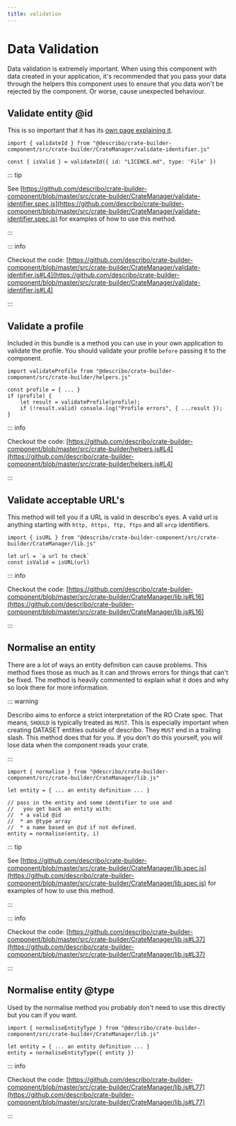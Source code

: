 ```yaml
---
title: validation
---
```


# Data Validation

Data validation is extremely important. When using this component with data created in your
application, it's recommended that you pass your data through the helpers this component uses to
ensure that you data won't be rejected by the component. Or worse, cause unexpected behaviour.

## Validate entity @id

This is so important that it has its [own page explaining it](/component/identifiers).

```JS
import { validateId } from "@describo/crate-builder-component/src/crate-builder/CrateManager/validate-identifier.js"

const { isValid } = validateId({ id: "LICENCE.md", type: 'File' })
```

::: tip

See
[https://github.com/describo/crate-builder-component/blob/master/src/crate-builder/CrateManager/validate-identifier.spec.js](https://github.com/describo/crate-builder-component/blob/master/src/crate-builder/CrateManager/validate-identifier.spec.js)
for examples of how to use this method.

:::

::: info

Checkout the code:
[https://github.com/describo/crate-builder-component/blob/master/src/crate-builder/CrateManager/validate-identifier.js#L4](https://github.com/describo/crate-builder-component/blob/master/src/crate-builder/CrateManager/validate-identifier.js#L4)

:::

## Validate a profile

Included in this bundle is a method you can use in your own application to validate the profile. You
should validate your profile `before` passing it to the component.

```JS
import validateProfile from "@describo/crate-builder-component/src/crate-builder/helpers.js"

const profile = { ... }
if (profile) {
    let result = validateProfile(profile);
    if (!result.valid) console.log("Profile errors", { ...result });
}
```

::: info

Checkout the code:
[https://github.com/describo/crate-builder-component/blob/master/src/crate-builder/helpers.js#L4](https://github.com/describo/crate-builder-component/blob/master/src/crate-builder/helpers.js#L4)

:::

## Validate acceptable URL's

This method will tell you if a URL is valid in describo's eyes. A valid url is anything starting
with `http, https, ftp, ftps` and all `arcp` identifiers.

```JS
import { isURL } from "@describo/crate-builder-component/src/crate-builder/CrateManager/lib.js"

let url = `a url to check`
const isValid = isURL(url)
```

::: info

Checkout the code:
[https://github.com/describo/crate-builder-component/blob/master/src/crate-builder/CrateManager/lib.js#L16](https://github.com/describo/crate-builder-component/blob/master/src/crate-builder/CrateManager/lib.js#L16)

:::

## Normalise an entity

There are a lot of ways an entity definition can cause problems. This method fixes those as much as
it can and throws errors for things that can't be fixed. The method is heavily commented to explain
what it does and why so look there for more information.

::: warning

Describo aims to enforce a strict interpretation of the RO Crate spec. That means, `SHOULD` is
typically treated as `MUST`. This is especially important when creating DATASET entities outside of
describo. They `MUST` end in a trailing slash. This method does that for you. If you don't do this
yourself, you will lose data when the component reads your crate.

:::

```JS
import { normalise } from "@describo/crate-builder-component/src/crate-builder/CrateManager/lib.js"

let entity = { ... an entity definition ... }

// pass in the entity and some identifier to use and
//   you get back an entity with:
//  * a valid @id
//  * an @type array
//  * a name based on @id if not defined.
entity = normalise(entity, i)
```

::: tip

See
[https://github.com/describo/crate-builder-component/blob/master/src/crate-builder/CrateManager/lib.spec.js](https://github.com/describo/crate-builder-component/blob/master/src/crate-builder/CrateManager/lib.spec.js)
for examples of how to use this method.

:::

::: info

Checkout the code:
[https://github.com/describo/crate-builder-component/blob/master/src/crate-builder/CrateManager/lib.js#L37](https://github.com/describo/crate-builder-component/blob/master/src/crate-builder/CrateManager/lib.js#L37)

:::

## Normalise entity @type

Used by the normalise method you probably don't need to use this directly but you can if you want.

```JS
import { normaliseEntityType } from "@describo/crate-builder-component/src/crate-builder/CrateManager/lib.js"

let entity = { ... an entity definition ... }
entity = normaliseEntityType({ entity })
```

::: info

Checkout the code:
[https://github.com/describo/crate-builder-component/blob/master/src/crate-builder/CrateManager/lib.js#L77](https://github.com/describo/crate-builder-component/blob/master/src/crate-builder/CrateManager/lib.js#L77)

:::
